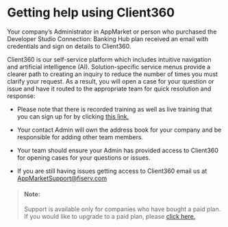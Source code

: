 # Getting help using Client360

Your company’s Administrator in AppMarket or person who purchased the Developer Studio Connection: Banking Hub plan received an email with credentials and sign on details to Client360. 

Client360 is our self-service platform which includes intuitive navigation and artificial intelligence (AI). Solution-specific service menus provide a clearer path to creating an inquiry to reduce the number of times you must clarify your request. As a result, you will open a case for your question or issue and have it routed to the appropriate team for quick resolution and response:

* Please note that there is recorded training as well as live training that you can sign up for by clicking <a href="https://virtualtrainer.fiservapps.com/TrainGuides/Client360/Content/client/gs-training.htm?tocpath=Get%20started%7C_____1" >this link.</a> 


* Your contact Admin will own the address book for your company and be responsible for adding other team members.

* Your team should ensure your Admin has provided access to Client360 for opening cases for your questions or issues.

* If you are still having issues getting access to Client360 email us at AppMarketSupport@fiserv.com


> #### Note: 
>
> Support is available only for companies who have bought a paid plan. If you would like to upgrade to a paid plan, please <a href="https://appmarket.fiservapps.com/company/account/create/" >click here.</a> 

